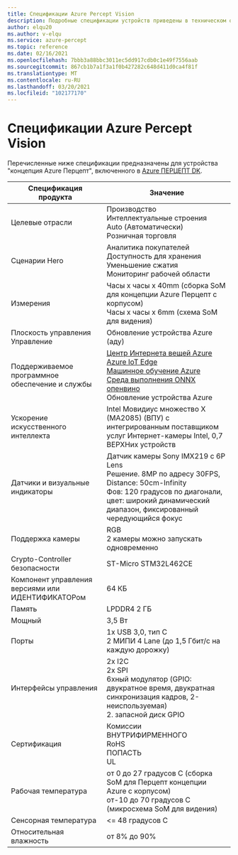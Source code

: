 ```yaml
---
title: Спецификации Azure Percept Vision
description: Подробные спецификации устройств приведены в техническом описании Azure Перцепт.
author: elqu20
ms.author: v-elqu
ms.service: azure-percept
ms.topic: reference
ms.date: 02/16/2021
ms.openlocfilehash: 7bbb3a88bbc3011ec5dd917cdb0c1e49f7556aab
ms.sourcegitcommit: 867cb1b7a1f3a1f0b427282c648d411d0ca4f81f
ms.translationtype: MT
ms.contentlocale: ru-RU
ms.lasthandoff: 03/20/2021
ms.locfileid: "102177170"
---
```

# <a name="azure-percept-vision-datasheet"></a>Спецификации Azure Percept Vision

Перечисленные ниже спецификации предназначены для устройства "концепция Azure Перцепт", включенного в [Azure ПЕРЦЕПТ DK](./azure-percept-dk-datasheet.md).

|Спецификация продукта           |Значение     |
|--------------------------------|---------------------|
|Целевые отрасли               |Производство <br> Интеллектуальные строения <br> Auto (Автоматически) <br> Розничная торговля |
|Сценарии Hero                  |Аналитика покупателей <br> Доступность для хранения <br> Уменьшение сжатия <br> Мониторинг рабочей области|
|Измерения                      |Часы x часы x 40mm (сборка SoM для концепции Azure Перцепт с корпусом) <br> Часы x часы x 6mm (схема SoM для видения)|
|Плоскость управления Управление        |Обновление устройства Azure (аду)          |
|Поддерживаемое программное обеспечение и службы |[Центр Интернета вещей Azure](https://azure.microsoft.com/services/iot-hub/) <br> [Azure IoT Edge](https://azure.microsoft.com/services/iot-edge/) <br> [Машинное обучение Azure](https://azure.microsoft.com/services/machine-learning/) <br> [Среда выполнения ONNX](https://www.onnxruntime.ai/) <br> [опенвино](https://docs.openvinotoolkit.org/latest/index.html) <br> Обновление устройства Azure |
|Ускорение искусственного интеллекта                 |Intel Мовидиус множество X (MA2085) (ВПУ) с интегрированным поставщиком услуг Интернет-камеры Intel, 0,7 ВЕРХНих устройств |
|Датчики и визуальные индикаторы   |Датчик камеры Sony IMX219 с 6P Lens<br>Решение. 8MP по адресу 30FPS, Distance: 50cm-Infinity<br>Фов: 120 градусов по диагонали, цвет: широкий динамический диапазон, фиксированный чередующийся фокус|
|Поддержка камеры                  |RGB <br> 2 камеры можно запускать одновременно |
|Crypto-Controller безопасности      |ST-Micro STM32L462CE      |
|Компонент управления версиями или ИДЕНТИФИКАТОРом       |64 КБ |
|Память                          |LPDDR4 2 ГБ     |
|Мощный                           |3,5 Вт     |
|Порты                           |1x USB 3,0, тип C <br> 2 МИПИ 4 Lane (до 1,5 Гбит/с на каждую дорожку)     |
|Интерфейсы управления              |2x I2C <br> 2x SPI <br> 6xный модулятор (GPIO: двукратное время, двукратная синхронизация кадров, 2-неиспользуемая) <br> 2. запасной диск GPIO |
|Сертификация                   |Комиссии <br> ВНУТРИФИРМЕННОГО <br> RoHS <br> ПОПАСТЬ <br> UL   |
|Рабочая температура           |от 0 до 27 градусов C (сборка SoM для Перцепт концепции Azure с корпусом) <br> от-10 до 70 градусов C (микросхема SoM для видения) |
|Сенсорная температура               |<= 48 градусов C |
|Относительная влажность               |от 8% до 90%    |
